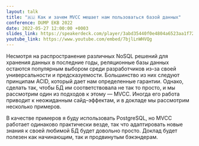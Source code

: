 ```yaml
---
layout: talk
title: "🇷🇺 Как и зачем MVCC мешает нам пользоваться базой данных"
conference: DUMP EKB 2022
date: 2022-05-27 12:00:00 +0003
slides_link: https://speakerdeck.com/player/3abd35440f0e4804a6523aa1f7205a35
youtube_link: https://www.youtube.com/embed/7bjlLnWHVQg
---
```


Несмотря на распространение различных NoSQL решений для хранения данных в последние годы, реляционные базы данных остаются популярным выбором среди разработчиков из–за своей универсальности и предсказуемости. Большинство из них следуют принципам ACID, который дает нам определенные гарантии. Однако, сделать так, чтобы БД им соответствовала не так то просто, и мы рассмотрим один из подходов к этому — MVCC. Иногда его работа приводит к неожиданным сайд–эффектам, и в докладе мы рассмотрим несколько примеров.

В качестве примеров я буду использовать PostgreSQL, но MVCC работает одинаково практически везде, так что адаптировать новые знания к своей любимой БД будет довольно просто. Доклад будет полезен как начинающим, так и продвинутым бэкэндерам.
